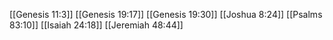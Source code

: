 [[Genesis 11:3]]
[[Genesis 19:17]]
[[Genesis 19:30]]
[[Joshua 8:24]]
[[Psalms 83:10]]
[[Isaiah 24:18]]
[[Jeremiah 48:44]]
